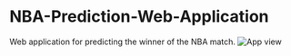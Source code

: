 # NBA-Prediction-Web-Application
Web application for predicting the winner of the NBA match.
![App view](https://ibb.co/qCJcn9Z)
